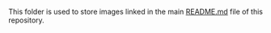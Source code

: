 This folder is used to store images linked in the main [README.md](README.md) file of this repository.
